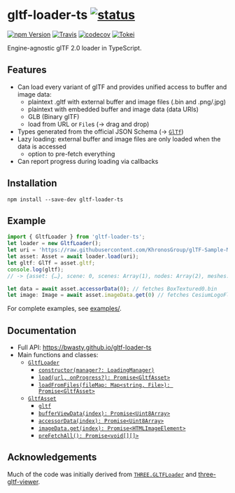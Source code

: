 # gltf-loader-ts [![status](https://img.shields.io/badge/glTF-2%2E0-green.svg?style=flat)](https://github.com/KhronosGroup/glTF)

[![npm Version](https://img.shields.io/npm/v/gltf-loader-ts.svg?style=flat)](https://www.npmjs.com/package/gltf-loader-ts)
[![Travis](https://img.shields.io/travis/bwasty/gltf-loader-ts/master.svg?style=flat&logo=travis)](https://travis-ci.org/bwasty/gltf-loader-ts)
[![codecov](https://codecov.io/gh/bwasty/gltf-loader-ts/branch/master/graph/badge.svg)](https://codecov.io/gh/bwasty/gltf-loader-ts)
[![Tokei](https://tokei.rs/b1/github/bwasty/gltf-loader-ts)](https://github.com/Aaronepower/tokei)

Engine-agnostic glTF 2.0 loader in TypeScript.

## Features
- Can load every variant of glTF and provides unified access to buffer and image data:
    - plaintext .gltf with external buffer and image files (.bin and .png/.jpg)
    - plaintext with embedded buffer and image data (data URIs)
    - GLB (Binary glTF)
    - load from URL or `File`s (-> drag and drop)
- Types generated from the official JSON Schema (-> [`GlTf`](https://bwasty.github.io/gltf-loader-ts/interfaces/gltf.html))
- Lazy loading: external buffer and image files are only loaded when the data is accessed
  - option to pre-fetch everything
- Can report progress during loading via callbacks

## Installation
```
npm install --save-dev gltf-loader-ts
```
## Example
```typescript
import { GltfLoader } from 'gltf-loader-ts';
let loader = new GltfLoader();
let uri = 'https://raw.githubusercontent.com/KhronosGroup/glTF-Sample-Models/master/2.0/BoxTextured/glTF/BoxTextured.gltf';
let asset: Asset = await loader.load(uri);
let gltf: GlTf = asset.gltf;
console.log(gltf);
// -> {asset: {…}, scene: 0, scenes: Array(1), nodes: Array(2), meshes: Array(1), …}

let data = await asset.accessorData(0); // fetches BoxTextured0.bin
let image: Image = await asset.imageData.get(0) // fetches CesiumLogoFlat.png
```

For complete examples, see [examples/](examples/).

## Documentation
- Full API: https://bwasty.github.io/gltf-loader-ts
- Main functions and classes:
  - [`GltfLoader`](https://bwasty.github.io/gltf-loader-ts/classes/gltfloader.html)
    - [`constructor(manager?: LoadingManager)`](https://bwasty.github.io/gltf-loader-ts/classes/gltfloader.html#constructor)
    - [`load(url, onProgress?): Promise<GltfAsset>`](https://bwasty.github.io/gltf-loader-ts/classes/gltfloader.html#load)
    - [`loadFromFiles(fileMap: Map<string, File>): Promise<GltfAsset>`](https://bwasty.github.io/gltf-loader-ts/classes/gltfloader.html#loadfromfiles)
  - [`GltfAsset`](https://bwasty.github.io/gltf-loader-ts/classes/gltfasset.html)
    - [`gltf`](https://bwasty.github.io/gltf-loader-ts/classes/gltfasset.html#gltf)
    - [`bufferViewData(index): Promise<Uint8Array>`](https://bwasty.github.io/gltf-loader-ts/classes/gltfasset.html#bufferviewdata)
    - [`accessorData(index): Promise<Uint8Array>`](https://bwasty.github.io/gltf-loader-ts/classes/gltfasset.html#accessordata)
    - [`imageData.get(index): Promise<HTMLImageElement>`](https://bwasty.github.io/gltf-loader-ts/classes/imagedata.html#get)
    - [`preFetchAll(): Promise<void[][]>`](https://bwasty.github.io/gltf-loader-ts/classes/gltfasset.html#prefetchall)

## Acknowledgements
Much of the code was initially derived from [`THREE.GLTFLoader`](https://threejs.org/docs/#examples/loaders/GLTFLoader) and [three-gltf-viewer](https://github.com/donmccurdy/three-gltf-viewer).
